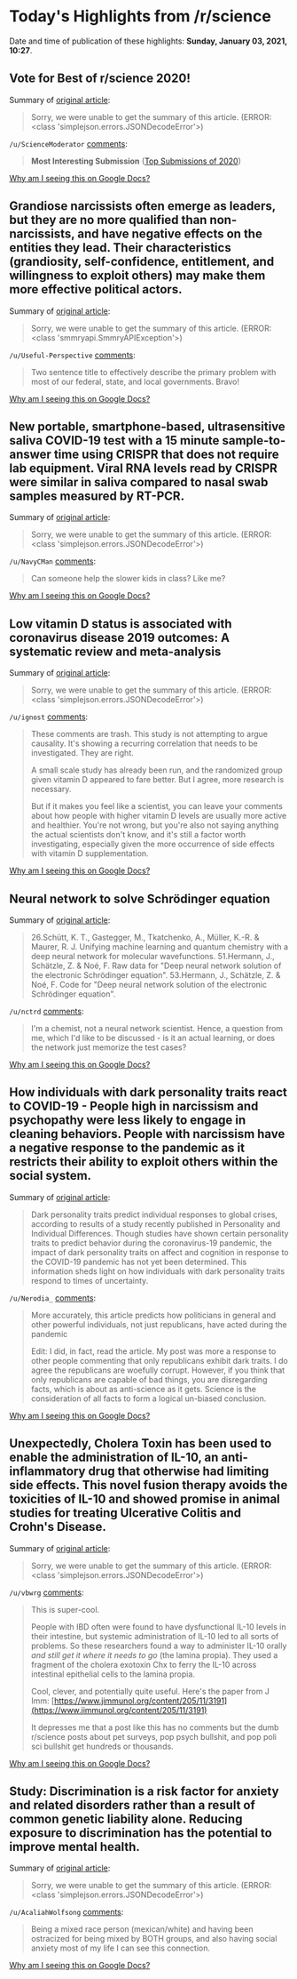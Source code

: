 # Today's Highlights from /r/science

Date and time of publication of these highlights: **Sunday, January 03, 2021, 10:27**.

## Vote for Best of r/science 2020!

Summary of [original article](https://www.reddit.com/r/science/comments/kj2mjh/vote_for_best_of_rscience_2020/):

> Sorry, we were unable to get the summary of this article. (ERROR: <class 'simplejson.errors.JSONDecodeError'>)

`/u/ScienceModerator` [comments](https://www.reddit.com/r/science/comments/kj2mjh/vote_for_best_of_rscience_2020/):

> **Most Interesting Submission** ([Top Submissions of 2020](https://www.reddit.com/r/science/top/?sort=top&t=year))

[Why am I seeing this on Google Docs?](https://docs.google.com/document/d/1Dc6We63vOXIZsc0op-Bt4abqkYjXzOigalQqFxmvvbM/edit?usp=sharing)

## Grandiose narcissists often emerge as leaders, but they are no more qualified than non-narcissists, and have negative effects on the entities they lead. Their characteristics (grandiosity, self-confidence, entitlement, and willingness to exploit others) may make them more effective political actors.

Summary of [original article](https://www.sciencedirect.com/science/article/abs/pii/S0191886920307480):

> Sorry, we were unable to get the summary of this article. (ERROR: <class 'smmryapi.SmmryAPIException'>)

`/u/Useful-Perspective` [comments](https://www.reddit.com/r/science/comments/kpk9k7/grandiose_narcissists_often_emerge_as_leaders_but/):

> Two sentence title to effectively describe the primary problem with most of our federal, state, and local governments.  Bravo!

[Why am I seeing this on Google Docs?](https://docs.google.com/document/d/1Dc6We63vOXIZsc0op-Bt4abqkYjXzOigalQqFxmvvbM/edit?usp=sharing)

## New portable, smartphone-based, ultrasensitive saliva COVID-19 test with a 15 minute sample-to-answer time using CRISPR that does not require lab equipment. Viral RNA levels read by CRISPR were similar in saliva compared to nasal swab samples measured by RT-PCR.

Summary of [original article](https://advances.sciencemag.org/content/early/2020/12/10/sciadv.abe3703?T=AU):

> Sorry, we were unable to get the summary of this article. (ERROR: <class 'simplejson.errors.JSONDecodeError'>)

`/u/NavyCMan` [comments](https://www.reddit.com/r/science/comments/kpaqct/new_portable_smartphonebased_ultrasensitive/):

> Can someone help the slower kids in class? Like me?

[Why am I seeing this on Google Docs?](https://docs.google.com/document/d/1Dc6We63vOXIZsc0op-Bt4abqkYjXzOigalQqFxmvvbM/edit?usp=sharing)

## Low vitamin D status is associated with coronavirus disease 2019 outcomes: A systematic review and meta-analysis

Summary of [original article](https://www.sciencedirect.com/science/article/pii/S120197122032600X):

> Sorry, we were unable to get the summary of this article. (ERROR: <class 'simplejson.errors.JSONDecodeError'>)

`/u/ignost` [comments](https://www.reddit.com/r/science/comments/kpg592/low_vitamin_d_status_is_associated_with/):

> These comments are trash. This study is not attempting to argue causality. It's showing a recurring correlation that needs to be investigated. They are right.
> 
> A small scale study has already been run, and the randomized group given vitamin D appeared to fare better. But I agree, more research is necessary.
> 
> But if it makes you feel like a scientist, you can leave your comments about how people with higher vitamin D levels are usually more active and healthier. You're not wrong, but you're also not saying anything the actual scientists don't know, and it's still a factor worth investigating, especially given the more occurrence of side effects with vitamin D supplementation.

[Why am I seeing this on Google Docs?](https://docs.google.com/document/d/1Dc6We63vOXIZsc0op-Bt4abqkYjXzOigalQqFxmvvbM/edit?usp=sharing)

## Neural network to solve Schrödinger equation

Summary of [original article](http://dx.doi.org/10.1038/s41557-020-0544-y):

> 26.Schütt, K. T., Gastegger, M., Tkatchenko, A., Müller, K.-R. & Maurer, R. J. Unifying machine learning and quantum chemistry with a deep neural network for molecular wavefunctions. 51.Hermann, J., Schätzle, Z. & Noé, F. Raw data for "Deep neural network solution of the electronic Schrödinger equation". 53.Hermann, J., Schätzle, Z. & Noé, F. Code for "Deep neural network solution of the electronic Schrödinger equation".

`/u/nctrd` [comments](https://www.reddit.com/r/science/comments/kpm5cj/neural_network_to_solve_schrödinger_equation/):

> I'm a chemist, not a neural network scientist. Hence, a question from me, which I'd like to be discussed - is it an actual learning, or does the network just memorize the test cases?

[Why am I seeing this on Google Docs?](https://docs.google.com/document/d/1Dc6We63vOXIZsc0op-Bt4abqkYjXzOigalQqFxmvvbM/edit?usp=sharing)

## How individuals with dark personality traits react to COVID-19 - People high in narcissism and psychopathy were less likely to engage in cleaning behaviors. People with narcissism have a negative response to the pandemic as it restricts their ability to exploit others within the social system.

Summary of [original article](https://www.psychiatryadvisor.com/home/topics/general-psychiatry/how-individuals-with-dark-personality-traits-are-reacting-to-covid-19/):

> Dark personality traits predict individual responses to global crises, according to results of a study recently published in Personality and Individual Differences. Though studies have shown certain personality traits to predict behavior during the coronavirus-19 pandemic, the impact of dark personality traits on affect and cognition in response to the COVID-19 pandemic has not yet been determined. This information sheds light on how individuals with dark personality traits respond to times of uncertainty.

`/u/Nerodia_` [comments](https://www.reddit.com/r/science/comments/kox0pz/how_individuals_with_dark_personality_traits/):

> More accurately, this article predicts how politicians in general and other powerful individuals, not just republicans, have acted during the pandemic
> 
> Edit: I did, in fact, read the article.  My post was more a response to other people commenting that only republicans exhibit dark traits.  I do agree the republicans are woefully corrupt.  However, if you think that only republicans are capable of bad things, you are disregarding facts, which is about as anti-science as it gets.  Science is the consideration of all facts to form a logical un-biased conclusion.

[Why am I seeing this on Google Docs?](https://docs.google.com/document/d/1Dc6We63vOXIZsc0op-Bt4abqkYjXzOigalQqFxmvvbM/edit?usp=sharing)

## Unexpectedly, Cholera Toxin has been used to enable the administration of IL-10, an anti-inflammatory drug that otherwise had limiting side effects. This novel fusion therapy avoids the toxicities of IL-10 and showed promise in animal studies for treating Ulcerative Colitis and Crohn's Disease.

Summary of [original article](https://www.immunofrontiers.com/novel-colitis-and-crohns-treatment-uses-cholera-toxin-to-deliver-il-10):

> Sorry, we were unable to get the summary of this article. (ERROR: <class 'simplejson.errors.JSONDecodeError'>)

`/u/vbwrg` [comments](https://www.reddit.com/r/science/comments/kp1nnp/unexpectedly_cholera_toxin_has_been_used_to/):

> This is super-cool.
> 
> People with IBD often were found to have dysfunctional IL-10 levels in their intestine, but systemic administration of IL-10 led to all sorts of problems.  So these researchers found a way to administer IL-10 orally *and still get it where it needs to go* (the lamina propia).   They used a fragment of the cholera exotoxin Chx to ferry the IL-10 across intestinal epithelial cells to the lamina propia.
> 
> Cool, clever, and potentially quite useful.  Here's the paper from J Imm: [https://www.jimmunol.org/content/205/11/3191](https://www.jimmunol.org/content/205/11/3191)
> 
> It depresses me that a post like this has no comments but the dumb r/science posts about pet surveys, pop psych bullshit, and pop poli sci bullshit get hundreds or thousands.

[Why am I seeing this on Google Docs?](https://docs.google.com/document/d/1Dc6We63vOXIZsc0op-Bt4abqkYjXzOigalQqFxmvvbM/edit?usp=sharing)

## Study: Discrimination is a risk factor for anxiety and related disorders rather than a result of common genetic liability alone. Reducing exposure to discrimination has the potential to improve mental health.

Summary of [original article](https://www.pnas.org/content/118/1/e2017224118):

> Sorry, we were unable to get the summary of this article. (ERROR: <class 'simplejson.errors.JSONDecodeError'>)

`/u/AcaliahWolfsong` [comments](https://www.reddit.com/r/science/comments/kpikar/study_discrimination_is_a_risk_factor_for_anxiety/):

> Being a mixed race person (mexican/white) and having been ostracized for being mixed by BOTH groups, and also having social anxiety most of my life I can see this connection.

[Why am I seeing this on Google Docs?](https://docs.google.com/document/d/1Dc6We63vOXIZsc0op-Bt4abqkYjXzOigalQqFxmvvbM/edit?usp=sharing)


